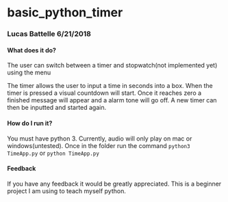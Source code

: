 # basic_python_timer
### Lucas Battelle 6/21/2018

#### What does it do?
The user can switch between a timer and stopwatch(not implemented yet) using the menu

The timer allows the user to input a time in seconds into a box. When the timer is pressed a visual countdown will start.
Once it reaches zero a finished message will appear and a alarm tone will go off. A new timer can then be inputted and
started again.

#### How do I run it?
You must have python 3. Currently, audio will only play on mac or windows(untested).
Once in the folder run the command
`python3 TimeApp.py`
or
`python TimeApp.py`

#### Feedback
If you have any feedback it would be greatly appreciated. This is a beginner project I am using to teach myself python.